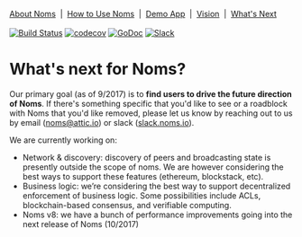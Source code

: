 [About Noms](about-noms.md)&nbsp; | &nbsp;[How to Use Noms](how-to-use-noms.md)&nbsp; | &nbsp;[Demo App](demo-app.md)&nbsp; | &nbsp;[Vision](vision.md)&nbsp; | &nbsp;[What's Next](whats-next.md)
<br><br>
[![Build Status](http://jenkins3.noms.io/buildStatus/icon?job=NomsMasterBuilder)](http://jenkins3.noms.io/job/NomsMasterBuilder/)
[![codecov](https://codecov.io/gh/attic-labs/noms/branch/master/graph/badge.svg)](https://codecov.io/gh/attic-labs/noms)
[![GoDoc](https://godoc.org/github.com/attic-labs/noms?status.svg)](https://godoc.org/github.com/attic-labs/noms)
[![Slack](http://slack.noms.io/badge.svg)](http://slack.noms.io)


# What's next for Noms?

Our primary goal (as of 9/2017) is to **find users to drive the future
direction of Noms**. If there's something specific that you'd like to
see or a roadblock with Noms that you'd like removed, please let us know by
reaching out to us by email ([noms@attic.io](mailto:noms@attic.io)) or 
slack ([slack.noms.io](http://slack.noms.io)).

We are currently working on:

* Network & discovery: discovery of peers and broadcasting state is
  presently outside the scope of noms. We are however considering the
  best ways to support these features (ethereum, blockstack, etc).
* Business logic: we’re considering the best way to support
  decentralized enforcement of business logic. Some possibilities
  include ACLs, blockchain-based consensus, and verifiable computing.
* Noms v8: we have a bunch of performance improvements going into the
  next release of Noms (10/2017)

